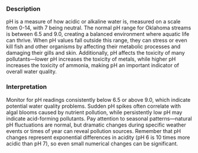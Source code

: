 ### Description
pH is a measure of how acidic or alkaline water is, measured on a scale from 0-14, with 7 being neutral. The normal pH range for Oklahoma streams is between 6.5 and 9.0, creating a balanced environment where aquatic life can thrive. When pH values fall outside this range, they can stress or even kill fish and other organisms by affecting their metabolic processes and damaging their gills and skin. Additionally, pH affects the toxicity of many pollutants—lower pH increases the toxicity of metals, while higher pH increases the toxicity of ammonia, making pH an important indicator of overall water quality.

### Interpretation
Monitor for pH readings consistently below 6.5 or above 9.0, which indicate potential water quality problems. Sudden pH spikes often correlate with algal blooms caused by nutrient pollution, while persistently low pH may indicate acid-forming pollutants. Pay attention to seasonal patterns—natural pH fluctuations are normal, but dramatic changes during specific weather events or times of year can reveal pollution sources. Remember that pH changes represent exponential differences in acidity (pH 6 is 10 times more acidic than pH 7), so even small numerical changes can be significant.


